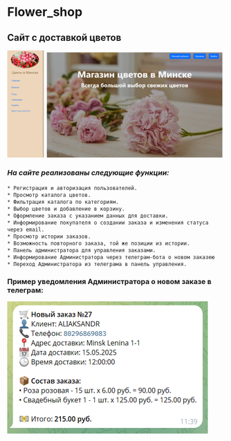 # Flower_shop
## Сайт с доставкой цветов

![first](Flower_shop/media/catalog/img/first_scrren.png)

### *На сайте реализованы следующие функции:<br/>*
    * Регистрация и авторизация пользователей.
    * Просмотр каталога цветов.
    * Фильтрация каталога по категориям.
    * Выбор цветов и добавление в корзину.
    * Оформление заказа с указанием данных для доставки.
    * Информирование покупателя о создании заказа и изменения статуса через email.
    * Просмотр истории заказов.
    * Возможность повторного заказа, той же позиции из истории.
    * Панель администратора для управления заказами.
    * Информирование Администратора через телеграм-бота о новом заказею
    * Переход Администратора из телеграма в панель управления.


### Пример уведомления Администратора о новом заказе в телеграм:
![order](Flower_shop/media/catalog/img/order_in_tlg.png)